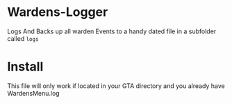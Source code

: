# Wardens-Logger

Logs And Backs up all warden Events to a handy dated file in a subfolder called `logs`

# Install

This file will only work if located in your GTA directory and you already have WardensMenu.log

